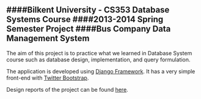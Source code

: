 ####Bilkent University - CS353 Database Systems Course
####2013-2014 Spring Semester Project
####Bus Company Data Management System  
---

The aim of this project is to practice what we learned in Database System course such as database design, implementation, and query formulation.

The application is developed using [Django Framework](https://github.com/django/django). It has a very simple front-end with [Twitter Bootstrap](https://github.com/twbs/bootstrap).

Design reports of the project can be found [here](http://ozen.github.io/cs353-project/).
